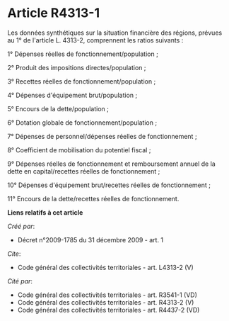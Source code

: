 # Article R4313-1

Les données synthétiques sur la situation financière des régions, prévues au 1° de l'article L. 4313-2, comprennent les
ratios suivants :

1° Dépenses réelles de fonctionnement/population ;

2° Produit des impositions directes/population ;

3° Recettes réelles de fonctionnement/population ;

4° Dépenses d'équipement brut/population ;

5° Encours de la dette/population ;

6° Dotation globale de fonctionnement/population ;

7° Dépenses de personnel/dépenses réelles de fonctionnement ;

8° Coefficient de mobilisation du potentiel fiscal ;

9° Dépenses réelles de fonctionnement et remboursement annuel de la dette en capital/recettes réelles de fonctionnement ;

10° Dépenses d'équipement brut/recettes réelles de fonctionnement ;

11° Encours de la dette/recettes réelles de fonctionnement.

**Liens relatifs à cet article**

_Créé par_:

  - Décret n°2009-1785 du 31 décembre 2009 - art. 1

_Cite_:

  - Code général des collectivités territoriales - art. L4313-2 (V)

_Cité par_:

  - Code général des collectivités territoriales - art. R3541-1 (VD)
  - Code général des collectivités territoriales - art. R4313-2 (V)
  - Code général des collectivités territoriales - art. R4437-2 (VD)
